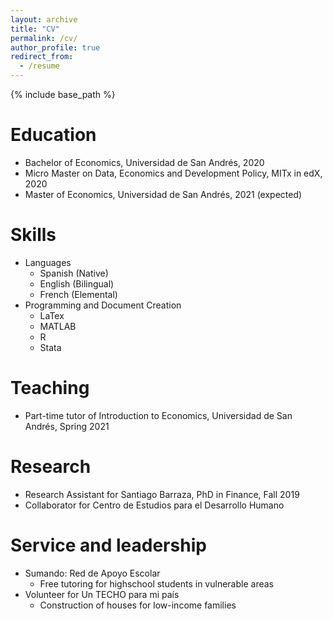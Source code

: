 ```yaml
---
layout: archive
title: "CV"
permalink: /cv/
author_profile: true
redirect_from:
  - /resume
---
```


{% include base_path %}

Education
======
* Bachelor of Economics, Universidad de San Andrés, 2020
* Micro Master on Data, Economics and Development Policy, MITx in edX, 2020
* Master of Economics, Universidad de San Andrés, 2021 (expected)


Skills
======
* Languages
  * Spanish (Native)
  * English (Bilingual)
  * French (Elemental)
* Programming and Document Creation
  * LaTex
  * MATLAB
  * R
  * Stata


Teaching
======
* Part-time tutor of Introduction to Economics, Universidad de San Andrés, Spring 2021

Research
======
* Research Assistant for Santiago Barraza, PhD in Finance, Fall 2019
* Collaborator for Centro de Estudios para el Desarrollo Humano
  
Service and leadership
======
* Sumando: Red de Apoyo Escolar 
  * Free tutoring for highschool students in vulnerable areas
* Volunteer for Un TECHO para mi país
  * Construction of houses for low-income families
